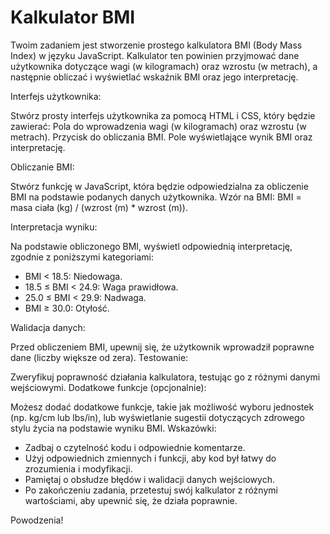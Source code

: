 # Kalkulator BMI

Twoim zadaniem jest stworzenie prostego kalkulatora BMI (Body Mass Index) w języku JavaScript. Kalkulator ten powinien przyjmować dane użytkownika dotyczące wagi (w kilogramach) oraz wzrostu (w metrach), a następnie obliczać i wyświetlać wskaźnik BMI oraz jego interpretację.

Interfejs użytkownika:

Stwórz prosty interfejs użytkownika za pomocą HTML i CSS, który będzie zawierać:
Pola do wprowadzenia wagi (w kilogramach) oraz wzrostu (w metrach).
Przycisk do obliczania BMI.
Pole wyświetlające wynik BMI oraz interpretację.

Obliczanie BMI:

Stwórz funkcję w JavaScript, która będzie odpowiedzialna za obliczenie BMI na podstawie podanych danych użytkownika.
Wzór na BMI: BMI = masa ciała (kg) / (wzrost (m) * wzrost (m)).

Interpretacja wyniku:

Na podstawie obliczonego BMI, wyświetl odpowiednią interpretację, zgodnie z poniższymi kategoriami:
- BMI < 18.5: Niedowaga.
- 18.5 ≤ BMI < 24.9: Waga prawidłowa.
- 25.0 ≤ BMI < 29.9: Nadwaga.
- BMI ≥ 30.0: Otyłość.

Walidacja danych:

Przed obliczeniem BMI, upewnij się, że użytkownik wprowadził poprawne dane (liczby większe od zera).
Testowanie:

Zweryfikuj poprawność działania kalkulatora, testując go z różnymi danymi wejściowymi.
Dodatkowe funkcje (opcjonalnie):

Możesz dodać dodatkowe funkcje, takie jak możliwość wyboru jednostek (np. kg/cm lub lbs/in), lub wyświetlanie sugestii dotyczących zdrowego stylu życia na podstawie wyniku BMI.
Wskazówki:

- Zadbaj o czytelność kodu i odpowiednie komentarze.
- Użyj odpowiednich zmiennych i funkcji, aby kod był łatwy do zrozumienia i modyfikacji.
- Pamiętaj o obsłudze błędów i walidacji danych wejściowych.
- Po zakończeniu zadania, przetestuj swój kalkulator z różnymi wartościami, aby upewnić się, że działa poprawnie.

Powodzenia!
